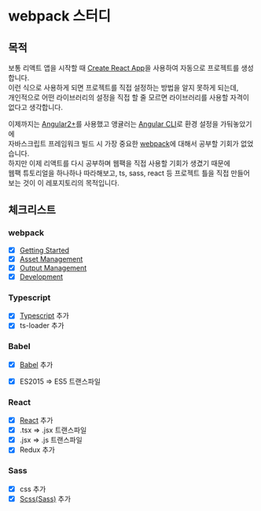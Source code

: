 # webpack 스터디

## 목적

보통 리액트 앱을 시작할 때 [Create React App](https://create-react-app.dev/)을 사용하여 자동으로 프로젝트를 생성합니다.\
이런 식으로 사용하게 되면 프로젝트를 직접 설정하는 방법을 알지 못하게 되는데,\
개인적으로 어떤 라이브러리의 설정을 직접 할 줄 모르면 라이브러리를 사용할 자격이 없다고 생각합니다.

이제까지는 [Angular2+](https://angular.io/)를 사용했고 앵귤러는 [Angular CLI](https://cli.angular.io/)로 환경 설정을 가둬놓았기에\
자바스크립트 프레임워크 빌드 시 가장 중요한 [webpack](https://webpack.js.org/)에 대해서 공부할 기회가 없었습니다.\
하지만 이제 리액트를 다시 공부하며 웹팩을 직접 사용할 기회가 생겼기 때문에\
웹팩 튜토리얼을 하나하나 따라해보고, ts, sass, react 등 프로젝트 틀을 직접 만들어보는 것이 이 레포지토리의 목적입니다.

## 체크리스트

### webpack

- [X] [Getting Started](https://webpack.js.org/guides/getting-started/)
- [X] [Asset Management](https://webpack.js.org/guides/asset-management/)
- [X] [Output Management](https://webpack.js.org/guides/output-management/)
- [X] [Development](https://webpack.js.org/guides/development/)

### Typescript

- [X] [Typescript](https://www.typescriptlang.org/) 추가
- [X] ts-loader 추가

### Babel

- [X] [Babel](https://babeljs.io/) 추가
- [X] ES2015 => ES5 트랜스파일


### React

- [X] [React](https://reactjs.org/) 추가
- [X] .tsx => .jsx 트랜스파일
- [X] .jsx => .js 트랜스파일
- [X] Redux 추가

### Sass

- [X] css 추가
- [X] [Scss(Sass)](https://sass-lang.com/) 추가
